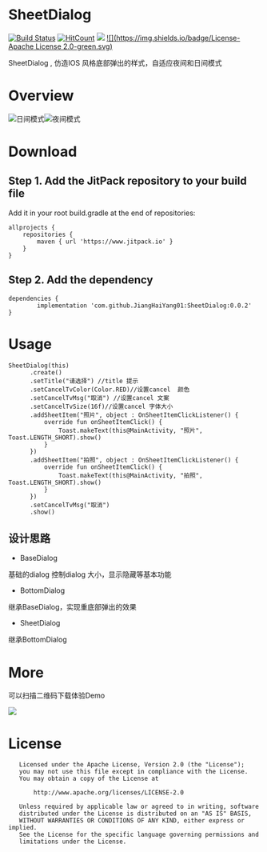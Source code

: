# SheetDialog

[![Build Status](https://travis-ci.org/JiangHaiYang01/SheetDialog.svg?branch=master)](https://travis-ci.org/JiangHaiYang01/SheetDialog)      [![HitCount](http://hits.dwyl.com/JiangHaiYang01/https://githubcom/JiangHaiYang01/SheetDialog.svg)](http://hits.dwyl.com/JiangHaiYang01/https://githubcom/JiangHaiYang01/SheetDialog)        ![](https://img.shields.io/badge/language-kotlin-green.svg)       [![](https://img.shields.io/badge/License-Apache License 2.0-green.svg)](https://github.com/JiangHaiYang01/SheetDialog/blob/master/LICENSE)



SheetDialog , 仿造IOS 风格底部弹出的样式，自适应夜间和日间模式


# Overview

![日间模式](https://allens-blog.oss-cn-beijing.aliyuncs.com/uPic/2020-05-20-16-03-01-1589961781%20.png)![夜间模式](https://allens-blog.oss-cn-beijing.aliyuncs.com/uPic/2020-05-20-16-04-30-1589961870%20.png)

# Download

## Step 1. Add the JitPack repository to your build file

Add it in your root build.gradle at the end of repositories:

```
allprojects {
	repositories {
		maven { url 'https://www.jitpack.io' }
	}
}
```

## Step 2. Add the dependency

```
dependencies {
        implementation 'com.github.JiangHaiYang01:SheetDialog:0.0.2'
}
```

# Usage

```
SheetDialog(this)
      .create()
      .setTitle("请选择") //title 提示
      .setCancelTvColor(Color.RED)//设置cancel  颜色
      .setCancelTvMsg("取消") //设置cancel 文案
      .setCancelTvSize(16f)//设置cancel 字体大小
      .addSheetItem("照片", object : OnSheetItemClickListener() {
          override fun onSheetItemClick() {
              Toast.makeText(this@MainActivity, "照片", Toast.LENGTH_SHORT).show()
          }
      })
      .addSheetItem("拍照", object : OnSheetItemClickListener() {
          override fun onSheetItemClick() {
              Toast.makeText(this@MainActivity, "拍照", Toast.LENGTH_SHORT).show()
          }
      })
      .setCancelTvMsg("取消")
      .show()
```

## 设计思路

- BaseDialog

基础的dialog 控制dialog 大小，显示隐藏等基本功能

- BottomDialog

继承BaseDialog，实现重底部弹出的效果

- SheetDialog

继承BottomDialog 


#  More

可以扫描二维码下载体验Demo

![](https://allens-blog.oss-cn-beijing.aliyuncs.com/uPic/2020-05-20-16-10-49-1589962249%20.png)

# License
 
```
   Licensed under the Apache License, Version 2.0 (the "License");
   you may not use this file except in compliance with the License.
   You may obtain a copy of the License at

       http://www.apache.org/licenses/LICENSE-2.0

   Unless required by applicable law or agreed to in writing, software
   distributed under the License is distributed on an "AS IS" BASIS,
   WITHOUT WARRANTIES OR CONDITIONS OF ANY KIND, either express or implied.
   See the License for the specific language governing permissions and
   limitations under the License.

```